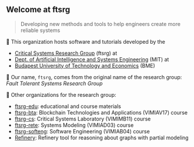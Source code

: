 ## Welcome at ftsrg

> Developing new methods and tools to help engineers create more reliable systems

🚀 This organization hosts software and tutorials developed by the 
 - [Critical Systems Research Group](https://ftsrg.mit.bme.hu/) (ftsrg) at
 - [Dept. of Artificial Intelligence and Systems Engineering](https://www.mit.bme.hu/eng/) (MIT) at
 - [Budapest University of Technology and Economics](https://www.bme.hu/) (BME)

📜 Our name, `ftsrg`, comes from the original name of the research group: _Fault Tolerant Systems Research Group_

🎯 Other organizations for the research group:
- [ftsrg-edu](https://github.com/ftsrg-edu): educational and course materials
- [ftsrg-bta](https://github.com/ftsrg-bta): Blockchain Technologies and Applications (VIMIAV17) course
- [ftsrg-cs](https://github.com/ftsrg-cs): Critical Systems Laboratory (VIMIMB11) course
- [ftsrg-rete](https://github.com/ftsrg-rete): Systems Modeling (VIMIAD03) course
- [ftsrg-softeng](https://github.com/ftsrg-softeng): Software Engineering (VIMIAB04) course
- [Refinery](https://github.com/graphs4value): Refinery tool for reasoning about graphs with partial modeling
